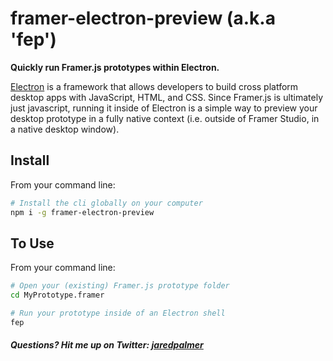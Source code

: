 # framer-electron-preview (a.k.a 'fep')

**Quickly run Framer.js prototypes within Electron.**

[Electron](http://electron.atom.io/) is a framework that allows developers to build cross platform desktop apps with JavaScript, HTML, and CSS. Since Framer.js is ultimately just javascript, running it inside of Electron is a simple way to preview your desktop prototype in a fully native context (i.e. outside of Framer Studio, in a native desktop window).

## Install
From your command line:
```bash
# Install the cli globally on your computer
npm i -g framer-electron-preview
```

## To Use
From your command line:
```bash
# Open your (existing) Framer.js prototype folder
cd MyPrototype.framer

# Run your prototype inside of an Electron shell 
fep
```

##### Questions? Hit me up on Twitter: <a href="https://twitter.com/jaredpalmer">jaredpalmer</a>
